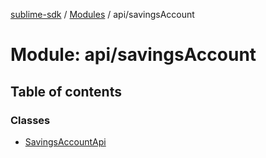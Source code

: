 [sublime-sdk](../README.md) / [Modules](../modules.md) / api/savingsAccount

# Module: api/savingsAccount

## Table of contents

### Classes

- [SavingsAccountApi](../classes/api_savingsAccount.SavingsAccountApi.md)
